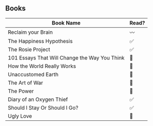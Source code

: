 ## Books

| Book Name  | Read? |
| ------------- | ------------- |
| Reclaim your Brain  | 〰️ |
| The Happiness Hypothesis | ✅|
| The Rosie Project | ✅ |
| 101 Essays That Will Change the Way You Think  | 🔲 |
| How the World Really Works  | 🔲 |
| Unaccustomed Earth  | 🔲  |
| The Art of War  | 🔲 |
| The Power  | 🔲 |
| Diary of an Oxygen Thief  | ✅ |
| Should I Stay Or Should I Go?  | ✅ |
| Ugly Love | 🔲 |

